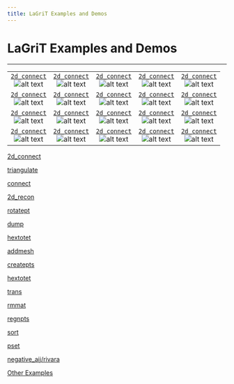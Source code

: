 ```yaml
---
title: LaGriT Examples and Demos
---
```


# LaGriT Examples and Demos
-----------------------------------------

|                                  |                            |   |   |   |
|:----------------------------------:|:----------------------------:|:---:|:---:|:---:|
| [`2d_connect`](main_2d_connect.md)<br>![alt text][recon2d] | [`2d_connect`](main_2d_connect.md)<br>![alt text][recon2d] | [`2d_connect`](main_2d_connect.md)<br>![alt text][recon2d] | [`2d_connect`](main_2d_connect.md)<br>![alt text][recon2d] | [`2d_connect`](main_2d_connect.md)<br>![`alt text`][recon2d] |
| [`2d_connect`](main_2d_connect.md)<br>![alt text][recon2d] | [`2d_connect`](main_2d_connect.md)<br>![alt text][recon2d] | [`2d_connect`](main_2d_connect.md)<br>![alt text][recon2d] | [`2d_connect`](main_2d_connect.md)<br>![alt text][recon2d] | [`2d_connect`](main_2d_connect.md)<br>![`alt text`][recon2d] |
| [`2d_connect`](main_2d_connect.md)<br>![alt text][recon2d] | [`2d_connect`](main_2d_connect.md)<br>![alt text][recon2d] | [`2d_connect`](main_2d_connect.md)<br>![alt text][recon2d] | [`2d_connect`](main_2d_connect.md)<br>![alt text][recon2d] | [`2d_connect`](main_2d_connect.md)<br>![`alt text`][recon2d] |
| [`2d_connect`](main_2d_connect.md)<br>![alt text][recon2d] | [`2d_connect`](main_2d_connect.md)<br>![alt text][recon2d] | [`2d_connect`](main_2d_connect.md)<br>![alt text][recon2d] | [`2d_connect`](main_2d_connect.md)<br>![alt text][recon2d] | [`2d_connect`](main_2d_connect.md)<br>![`alt text`][recon2d] |

[recon2d]: https://lagrit.lanl.gov/docs/demos/2d_recon/test/html/image/image1_tn.gif "2d_recon"




[2d_connect](main_2d_connect.md)

[triangulate](main_tri.md)

[connect](main_connect.md)

[2d_recon](main_2d_recon.md)

[rotatept](main_rotatept.md)

[dump](main_dump.md)

[hextotet](main_qual.md)

[addmesh](main_addmesh.md)

[createpts](main_createpts.md)

[hextotet](main_hextet.md)

[trans](main_trans.md)

[rmmat](main_rmmat.md)

[regnpts](main_regnpts.md)

[sort](main_sort.md)

[pset](main_pset.md)

[negative_aij/rivara](main_rivara.md)

[Other Examples](http://meshing.lanl.gov/proj/#EXAMPLES_open)

